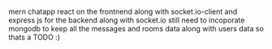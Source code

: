 mern chatapp
react on the frontnend along with socket.io-client
and express js for the backend along with socket.io
still need to incoporate mongodb to keep all the messages and rooms data along with users data so thats a TODO :)

